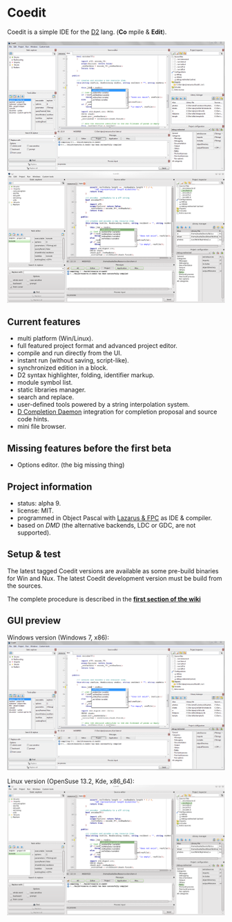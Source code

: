 Coedit
======

Coedit is a simple IDE for the [D2](http://dlang.org) lang. (**Co** mpile & **Edit**).

![](lazproj/coedit.win7.33.png)
![](lazproj/coedit.linux.kde.33.png)

Current features
----------------
- multi platform (Win/Linux).
- full featured project format and advanced project editor.
- compile and run directly from the UI.
- instant run (without saving, script-like).
- synchronized edition in a block.
- D2 syntax highlighter, folding, identifier markup.
- module symbol list.
- static libraries manager.
- search and replace.
- user-defined tools powered by a string interpolation system.
- [D Completion Daemon](https://github.com/Hackerpilot/DCD) integration for completion proposal and source code hints.
- mini file browser.

Missing features before the first beta
--------------------------------------
- Options editor. (the big missing thing)

Project information
-------------------
- status: alpha 9.
- license: MIT.
- programmed in Object Pascal with [Lazarus & FPC](http://www.lazarus.freepascal.org) as IDE & compiler.
- based on *DMD* (the alternative backends, LDC or GDC, are not supported).

Setup & test
------------
The latest tagged Coedit versions are available as some pre-build binaries for Win and Nux.
The latest Coedit development version must be build from the sources.

The complete procedure is described in the [**first section of the wiki**](https://github.com/BBasile/Coedit/wiki#detailed-setup-procedure)

GUI preview
-----------
Windows version (Windows 7, x86):
![Win screen-cap](lazproj/coedit.win7.png "Coedit GUI preview")

Linux version (OpenSuse 13.2, Kde, x86_64):
![Nux screen-cap](lazproj/coedit.linux.kde.png "Coedit GUI preview")
